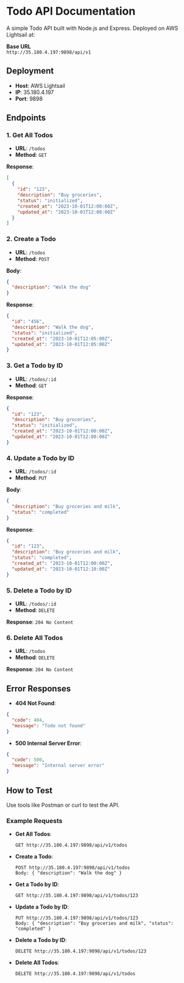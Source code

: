 
# Todo API Documentation


A simple Todo API built with Node.js and Express. Deployed on AWS Lightsail at:

**Base URL**  
`http://35.180.4.197:9898/api/v1`

## Deployment
- **Host**: AWS Lightsail
- **IP**: 35.180.4.197
- **Port**: 9898

## Endpoints

### 1. Get All Todos
- **URL**: `/todos`
- **Method**: `GET`

**Response**:
```json
[
  {
    "id": "123",
    "description": "Buy groceries",
    "status": "initialized",
    "created_at": "2023-10-01T12:00:00Z",
    "updated_at": "2023-10-01T12:00:00Z"
  }
]
```

### 2. Create a Todo
- **URL**: `/todos`
- **Method**: `POST`

**Body**:
```json
{
  "description": "Walk the dog"
}
```

**Response**:
```json
{
  "id": "456",
  "description": "Walk the dog",
  "status": "initialized",
  "created_at": "2023-10-01T12:05:00Z",
  "updated_at": "2023-10-01T12:05:00Z"
}
```

### 3. Get a Todo by ID
- **URL**: `/todos/:id`
- **Method**: `GET`

**Response**:
```json
{
  "id": "123",
  "description": "Buy groceries",
  "status": "initialized",
  "created_at": "2023-10-01T12:00:00Z",
  "updated_at": "2023-10-01T12:00:00Z"
}
```

### 4. Update a Todo by ID
- **URL**: `/todos/:id`
- **Method**: `PUT`

**Body**:
```json
{
  "description": "Buy groceries and milk",
  "status": "completed"
}
```

**Response**:
```json
{
  "id": "123",
  "description": "Buy groceries and milk",
  "status": "completed",
  "created_at": "2023-10-01T12:00:00Z",
  "updated_at": "2023-10-01T12:10:00Z"
}
```

### 5. Delete a Todo by ID
- **URL**: `/todos/:id`
- **Method**: `DELETE`

**Response**: `204 No Content`

### 6. Delete All Todos
- **URL**: `/todos`
- **Method**: `DELETE`

**Response**: `204 No Content`

## Error Responses

- **404 Not Found**:
```json
{
  "code": 404,
  "message": "Todo not found"
}
```

- **500 Internal Server Error**:
```json
{
  "code": 500,
  "message": "Internal server error"
}
```

## How to Test
Use tools like Postman or curl to test the API.

### Example Requests

- **Get All Todos**:
  ```http
  GET http://35.180.4.197:9898/api/v1/todos
  ```

- **Create a Todo**:
  ```http
  POST http://35.180.4.197:9898/api/v1/todos
  Body: { "description": "Walk the dog" }
  ```

- **Get a Todo by ID**:
  ```http
  GET http://35.180.4.197:9898/api/v1/todos/123
  ```

- **Update a Todo by ID**:
  ```http
  PUT http://35.180.4.197:9898/api/v1/todos/123
  Body: { "description": "Buy groceries and milk", "status": "completed" }
  ```

- **Delete a Todo by ID**:
  ```http
  DELETE http://35.180.4.197:9898/api/v1/todos/123
  ```

- **Delete All Todos**:
  ```http
  DELETE http://35.180.4.197:9898/api/v1/todos
  ```



